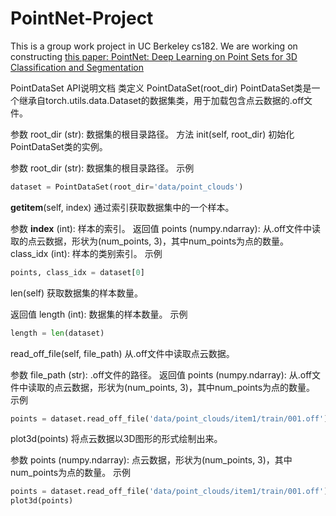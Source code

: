 # PointNet-Project
This is a group work project in UC Berkeley cs182. We are working on constructing [this paper: PointNet: Deep Learning on Point Sets for 3D Classification and Segmentation](https://arxiv.org/abs/1612.00593)

PointDataSet API说明文档
类定义
PointDataSet(root_dir)
PointDataSet类是一个继承自torch.utils.data.Dataset的数据集类，用于加载包含点云数据的.off文件。

参数
root_dir (str): 数据集的根目录路径。
方法
init(self, root_dir)
初始化PointDataSet类的实例。

参数
root_dir (str): 数据集的根目录路径。
示例
```python
dataset = PointDataSet(root_dir='data/point_clouds')
```
__getitem__(self, index)
通过索引获取数据集中的一个样本。

参数
__index__ (int): 样本的索引。
返回值
points (numpy.ndarray): 从.off文件中读取的点云数据，形状为(num_points, 3)，其中num_points为点的数量。
class_idx (int): 样本的类别索引。
示例
```python
points, class_idx = dataset[0]
```
len(self)
获取数据集的样本数量。

返回值
length (int): 数据集的样本数量。
示例
```python
length = len(dataset)
```
read_off_file(self, file_path)
从.off文件中读取点云数据。

参数
file_path (str): .off文件的路径。
返回值
points (numpy.ndarray): 从.off文件中读取的点云数据，形状为(num_points, 3)，其中num_points为点的数量。
示例
```python
points = dataset.read_off_file('data/point_clouds/item1/train/001.off')
```
plot3d(points)
将点云数据以3D图形的形式绘制出来。

参数
points (numpy.ndarray): 点云数据，形状为(num_points, 3)，其中num_points为点的数量。
示例
```python
points = dataset.read_off_file('data/point_clouds/item1/train/001.off')
plot3d(points)
```
